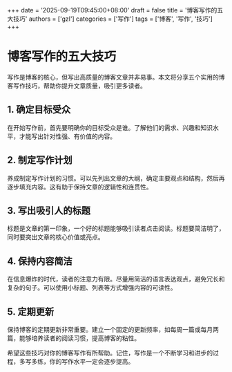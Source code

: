 +++
date = '2025-09-19T09:45:00+08:00'
draft = false
title = '博客写作的五大技巧'
authors = ['gzl']
categories = ['写作']
tags = ['博客', '写作', '技巧']
+++

# 博客写作的五大技巧

写作是博客的核心，但写出高质量的博客文章并非易事。本文将分享五个实用的博客写作技巧，帮助你提升文章质量，吸引更多读者。

## 1. 确定目标受众

在开始写作前，首先要明确你的目标受众是谁。了解他们的需求、兴趣和知识水平，才能写出针对性强、有价值的内容。

## 2. 制定写作计划

养成制定写作计划的习惯。可以先列出文章的大纲，确定主要观点和结构，然后再逐步填充内容。这有助于保持文章的逻辑性和连贯性。

## 3. 写出吸引人的标题

标题是文章的第一印象，一个好的标题能够吸引读者点击阅读。标题要简洁明了，同时要突出文章的核心价值或亮点。

## 4. 保持内容简洁

在信息爆炸的时代，读者的注意力有限。尽量用简洁的语言表达观点，避免冗长和复杂的句子。可以使用小标题、列表等方式增强内容的可读性。

## 5. 定期更新

保持博客的定期更新非常重要。建立一个固定的更新频率，如每周一篇或每月两篇，能够培养读者的阅读习惯，提高博客的粘性。

希望这些技巧对你的博客写作有所帮助。记住，写作是一个不断学习和进步的过程，多写多练，你的写作水平一定会逐步提高。